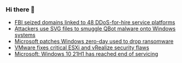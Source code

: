 ### Hi there 👋

<!--START_SECTION:feed-->
* [FBI seized domains linked to 48 DDoS-for-hire service platforms](https://www.bleepingcomputer.com/news/security/fbi-seized-domains-linked-to-48-ddos-for-hire-service-platforms/)
* [Attackers use SVG files to smuggle QBot malware onto Windows systems](https://www.bleepingcomputer.com/news/security/attackers-use-svg-files-to-smuggle-qbot-malware-onto-windows-systems/)
* [Microsoft patches Windows zero-day used to drop ransomware](https://www.bleepingcomputer.com/news/security/microsoft-patches-windows-zero-day-used-to-drop-ransomware/)
* [VMware fixes critical ESXi and vRealize security flaws](https://www.bleepingcomputer.com/news/security/vmware-fixes-critical-esxi-and-vrealize-security-flaws/)
* [Microsoft: Windows 10 21H1 has reached end of servicing](https://www.bleepingcomputer.com/news/microsoft/microsoft-windows-10-21h1-has-reached-end-of-servicing/)
<!--END_SECTION:feed-->

<!--
**frankenk/frankenk** is a ✨ _special_ ✨ repository because its `README.md` (this file) appears on your GitHub profile.

Here are some ideas to get you started:

- 🔭 I’m currently working on ...
- 🌱 I’m currently learning ...
- 👯 I’m looking to collaborate on ...
- 🤔 I’m looking for help with ...
- 💬 Ask me about ...
- 📫 How to reach me: ...
- 😄 Pronouns: ...
- ⚡ Fun fact: ...
-->




